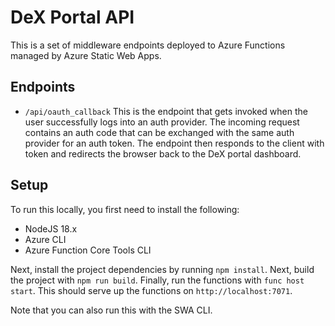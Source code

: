# DeX Portal API

This is a set of middleware endpoints deployed to Azure Functions managed by Azure Static Web Apps.

## Endpoints

- `/api/oauth_callback`
  This is the endpoint that gets invoked when the user successfully logs into an auth provider. The incoming request contains an auth code that can be exchanged with the same auth provider for an auth token. The endpoint then responds to the client with token and redirects the browser back to the DeX portal dashboard.

## Setup

To run this locally, you first need to install the following:

- NodeJS 18.x
- Azure CLI
- Azure Function Core Tools CLI

Next, install the project dependencies by running `npm install`.
Next, build the project with `npm run build`.
Finally, run the functions with `func host start`. This should serve up the functions on `http://localhost:7071`.

Note that you can also run this with the SWA CLI.
